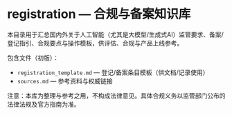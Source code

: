 # registration — 合规与备案知识库

本目录用于汇总国内外关于人工智能（尤其是大模型/生成式AI）监管要求、备案/登记指引、合规要点与操作模板，供评估、合规与产品上线参考。

包含文件（初版）：

- `registration_template.md` — 登记/备案条目模板（供文档/记录使用）
- `sources.md` — 参考资料与权威链接

注意：本库为整理与参考之用，不构成法律意见。具体合规义务以监管部门公布的法律法规及官方指南为准。
